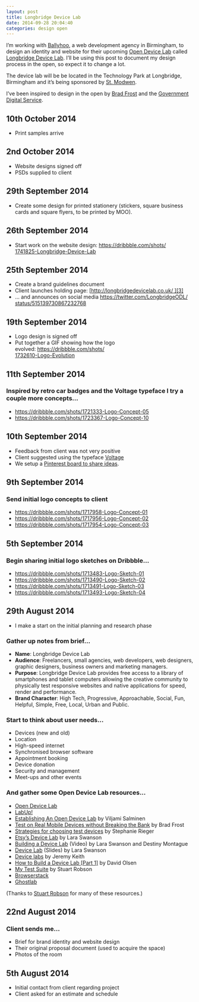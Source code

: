 ```yaml
---
layout: post
title: Longbridge Device Lab
date: 2014-09-28 20:04:40
categories: design open
---
```


I’m working with [Ballyhoo][1], a web development agency in Birmingham, to design an identity and website for their upcoming [Open Device Lab][2] called [Longbridge Device Lab][3]. I’ll be using this post to document my design process in the open, so expect it to change a lot.

<!--more-->

The device lab will be be located in the Technology Park at Longbridge, Birmingham and it’s being sponsored by [St. Modwen][4].

I’ve been inspired to design in the open by [Brad Frost][5] and the [Government Digital Service][6].

## 10th October 2014

  * Print samples arrive

## 2nd October 2014

  * Website designs signed off
  * PSDs supplied to client

## 29th September 2014

  * Create some design for printed stationery (stickers, square business cards and square flyers, to be printed by MOO).

## 26th September 2014

  * Start work on the website design: [https://dribbble.com/shots/  
    1741825-Longbridge-Device-Lab][7]

## 25th September 2014

  * Create a brand guidelines document
  * Client launches holding page: [http://longbridgedevicelab.co.uk/ ][3]
  * … and announces on social media [https://twitter.com/LongbridgeODL/  
    status/515139730867232768][8]

## 19th September 2014

  * Logo design is signed off
  * Put together a GIF showing how the logo evolved: [https://dribbble.com/shots/  
    1732610-Logo-Evolution][9]

## 11th September 2014

### Inspired by retro car badges and the Voltage typeface I try a couple more concepts…

  * <https://dribbble.com/shots/1721333-Logo-Concept-05>
  * <https://dribbble.com/shots/1723367-Logo-Concept-10>

## 10th September 2014

  * Feedback from client was not very positive
  * Client suggested using the typeface [Voltage][10]
  * We setup a [Pinterest board to share ideas][11].

## 9th September 2014

### Send initial logo concepts to client

  * <https://dribbble.com/shots/1717958-Logo-Concept-01>
  * <https://dribbble.com/shots/1717956-Logo-Concept-02>
  * <https://dribbble.com/shots/1717954-Logo-Concept-03>

## 5th September 2014

### Begin sharing initial logo sketches on Dribbble…

  * <https://dribbble.com/shots/1713483-Logo-Sketch-01>
  * <https://dribbble.com/shots/1713490-Logo-Sketch-02>
  * <https://dribbble.com/shots/1713491-Logo-Sketch-03>
  * <https://dribbble.com/shots/1713493-Logo-Sketch-04>

## 29th August 2014

  * I make a start on the initial planning and research phase

### Gather up notes from brief…

  * **Name**: Longbridge Device Lab
  * **Audience**: Freelancers, small agencies, web developers, web designers, graphic designers, business owners and marketing managers.
  * **Purpose**: Longbridge Device Lab provides free access to a library of smartphones and tablet computers allowing the creative community to physically test responsive websites and native applications for speed, render and performance.
  * **Brand Character**: High Tech, Progressive, Approachable, Social, Fun, Helpful, Simple, Free, Local, Urban and Public.

### Start to think about user needs…

  * Devices (new and old)
  * Location
  * High-speed internet
  * Synchronised browser software
  * Appointment booking
  * Device donation
  * Security and management
  * Meet-ups and other events

### And gather some Open Device Lab resources…

  * [Open Device Lab][2]
  * [LabUp!][12]
  * [Establishing An Open Device Lab][13] by Viljami Salminen
  * [Test on Real Mobile Devices without Breaking the Bank][14] by Brad Frost
  * [Strategies for choosing test devices][15] by Stephanie Rieger
  * [Etsy’s Device Lab][16] by Lara Swanson
  * [Building a Device Lab][17] (Video) by Lara Swanson and Destiny Montague
  * [Device Lab][18] (Slides) by Lara Swanson
  * [Device labs][19] by Jeremy Keith
  * [How to Build a Device Lab [Part 1]][20] by David Olsen
  * [My Test Suite][21] by Stuart Robson
  * [Browserstack][22]
  * [Ghostlab][23]

(Thanks to [Stuart Robson][24] for many of these resources.)

## 22nd August 2014

### Client sends me…

  * Brief for brand identity and website design
  * Their original proposal document (used to acquire the space)
  * Photos of the room

## 5th August 2014

  * Initial contact from client regarding project
  * Client asked for an estimate and schedule

 [1]: http://www.ballyhoo.co.uk/
 [2]: http://opendevicelab.com/
 [3]: http://longbridgedevicelab.co.uk/
 [4]: http://www.stmodwen.co.uk/
 [5]: http://bradfrostweb.com/blog/post/designing-in-the-open/ "Designing In The Open"
 [6]: https://www.gov.uk/design-principles#tenth "Make things open: it makes things better"
 [7]: https://dribbble.com/shots/1741825-Longbridge-Device-Lab
 [8]: https://twitter.com/LongbridgeODL/status/515139730867232768
 [9]: https://dribbble.com/shots/1732610-Logo-Evolution
 [10]: http://www.myfonts.com/fonts/laura-worthington/voltage/ "Voltage on Myfonts"
 [11]: http://www.pinterest.com/benjystanton/longbridge-design-lab/ "Longbridge Device Lab Pinterest board"
 [12]: http://lab-up.org/
 [13]: http://www.smashingmagazine.com/2012/09/24/establishing-an-open-device-lab/
 [14]: http://bradfrostweb.com/blog/mobile/test-on-real-mobile-devices-without-breaking-the-bank/
 [15]: http://stephanierieger.com/strategies-for-choosing-test-devices/
 [16]: http://codeascraft.com/2013/08/09/mobile-device-lab/
 [17]: https://www.youtube.com/watch?v=kOf2DwondEc
 [18]: http://laraswanson.com/devicelab/
 [19]: http://adactio.com/journal/5622
 [20]: http://eduniverse.org/how-build-device-lab-part-1
 [21]: http://mytestsuite.tumblr.com/
 [22]: http://www.browserstack.com/
 [23]: http://vanamco.com/ghostlab/
 [24]: https://twitter.com/StuRobson